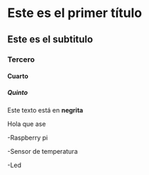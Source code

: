 # Este es el primer título
## Este es  el subtitulo
### Tercero
#### Cuarto
##### Quinto
Este texto está en **negrita**

Hola que ase

-Raspberry pi

-Sensor de temperatura

-Led
